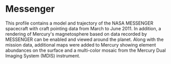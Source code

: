 # Messenger
This profile contains a model and trajectory of the NASA MESSENGER spacecraft with craft pointing data from March to June 2011. In addition, a rendering of Mercury's magnetosphere based on data recorded by MESSENGER can be enabled and viewed around the planet. Along with the mission data, additional maps were added to Mercury showing element abundances on the surface and a multi-color mosaic from the Mercury Dual Imaging System (MDIS) instrument.
